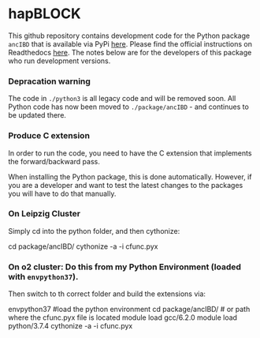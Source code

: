 # hapBLOCK
This github repository contains development code for the Python package `ancIBD` that is available via PyPi [here](https://pypi.org/project/ancIBD/). Please find the official instructions on Readthedocs [here](https://ancibd.readthedocs.io). The notes below are for the developers of this package who run development versions.

### Depracation warning
The code in `./python3` is all legacy code and will be removed soon. All Python code has now been moved to `./package/ancIBD` - and continues to be updated there.

### Produce C extension
In order to run the code, you need to have the C extension that implements the forward/backward pass.

When installing the Python package, this is done automatically. However, if you are a developer and want to test the latest changes to the packages you will have to do that manually.

### On Leipzig Cluster
Simply cd into the python folder, and then cythonize:

cd package/ancIBD/
cythonize -a -i cfunc.pyx

### On o2 cluster: Do this from my Python Environment (loaded with `envpython37`). 
Then switch to th correct folder and build the extensions via:

envpython37  #load the python environment
cd package/ancIBD/  # or path where the cfunc.pyx file is located
module load gcc/6.2.0
module load python/3.7.4
cythonize -a -i cfunc.pyx



